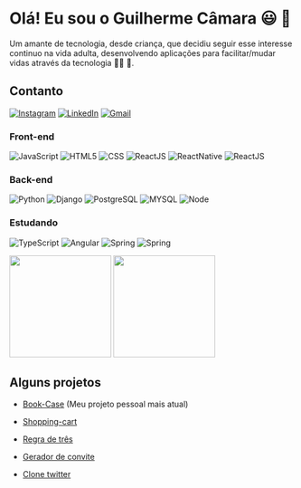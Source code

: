 # Olá! Eu sou o Guilherme Câmara 😃 👋

Um amante de tecnologia, desde criança, que decidiu seguir esse interesse continuo na vida adulta, desenvolvendo aplicações para facilitar/mudar vidas através da tecnologia 🧑‍💻 🚀.


## Contanto
[![Instagram](https://img.shields.io/badge/Instagram-E4405F?style=for-the-badge&logo=instagram&logoColor=white)](https://www.instagram.com/vicenguih/)
[![LinkedIn](https://img.shields.io/badge/LinkedIn-0077B5?style=for-the-badge&logo=linkedin&logoColor=white)](https://www.linkedin.com/in/guilherme-dos-santos-souza-9ba047187/)
[![Gmail](https://img.shields.io/badge/Gmail-D14836?style=for-the-badge&logo=gmail&logoColor=white)](mailto:guicuras62@gmail.com)

### Front-end 
![JavaScript](https://img.shields.io/badge/JavaScript-F7DF1E?style=for-the-badge&logo=javascript&logoColor=black)
![HTML5](https://img.shields.io/badge/HTML5-E34F26?style=for-the-badge&logo=html5&logoColor=white)
![CSS](https://img.shields.io/badge/CSS3-1572B6?style=for-the-badge&logo=css3&logoColor=white)
![ReactJS](https://img.shields.io/badge/React-20232A?style=for-the-badge&logo=react&logoColor=61DAFB)
![ReactNative](https://img.shields.io/badge/React_Native-20232A?style=for-the-badge&logo=react&logoColor=61DAFB)
![ReactJS]( 	https://img.shields.io/badge/Material--UI-0081CB?style=for-the-badge&logo=material-ui&logoColor=white)

### Back-end
![Python](https://img.shields.io/badge/Python-14354C?style=for-the-badge&logo=python&logoColor=white)
![Django](https://img.shields.io/badge/Django-092E20?style=for-the-badge&logo=django&logoColor=white)
![PostgreSQL](https://img.shields.io/badge/PostgreSQL-316192?style=for-the-badge&logo=postgresql&logoColor=white)
![MYSQL](https://img.shields.io/badge/MySQL-00000F?style=for-the-badge&logo=mysql&logoColor=white)
![Node](https://img.shields.io/badge/Node.js-43853D?style=for-the-badge&logo=node.js&logoColor=white)

### Estudando

![TypeScript](https://img.shields.io/badge/TypeScript-007ACC?style=for-the-badge&logo=typescript&logoColor=white)
![Angular](https://img.shields.io/badge/Angular-DD0031?style=for-the-badge&logo=angular&logoColor=white)
![Spring](https://img.shields.io/badge/Java-ED8B00?style=for-the-badge&logo=openjdk&logoColor=white)
![Spring](https://img.shields.io/badge/Spring-6DB33F?style=for-the-badge&logo=spring&logoColor=white)


<div>
  <img height="180em" src="https://github-readme-stats-guicamara.vercel.app/api/top-langs/?username=VicentShiug&layout=compact&theme=tokyonight"/>
  <img height="180em" src="https://github-readme-stats-guicamara.vercel.app/api?username=VicentShiug&show_icons=true&theme=tokyonight"/>
</div>



## Alguns projetos

- [Book-Case](https://book-case-guicamara.vercel.app/login) (Meu projeto pessoal mais atual)
  
- [Shopping-cart](https://shopping-cart-guih-camara.vercel.app/)

- [Regra de três](https://regra-de-tres-zeta.vercel.app/)

- [Gerador de convite](https://bora-codar-33-eta.vercel.app/)

- [Clone twitter](https://bejewelled-paletas-e471fb.netlify.app/)


